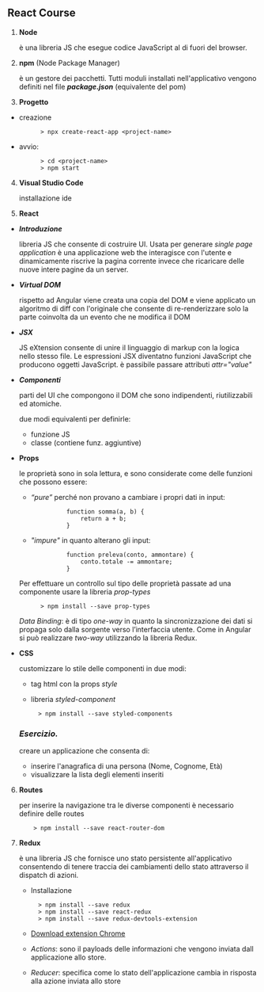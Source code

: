 ## React Course

1. **Node**
		
	è una libreria JS che esegue codice JavaScript al di fuori del browser.

2. **npm** (Node Package Manager)
	
	è un gestore dei pacchetti. Tutti moduli installati nell'applicativo vengono definiti nel file ***package.json*** (equivalente del pom)

3. **Progetto**
	
- creazione 
	
			> npx create-react-app <project-name>

- avvio: 
	
			> cd <project-name>
			> npm start

4. **Visual Studio Code**

	installazione ide

5. **React**

+  ***Introduzione***

	libreria JS che consente di costruire UI. Usata per generare *single page application*
	è una applicazione web the interagisce con l'utente e dinamicamente riscrive la pagina corrente invece che ricaricare delle nuove intere pagine da un server.
	
+ ***Virtual DOM***
    		
     rispetto ad Angular viene creata una copia del DOM e viene applicato un algoritmo di diff con l'originale che consente di re-renderizzare solo la parte coinvolta da un evento che ne modifica il DOM 
    	

+ ***JSX***
   		
   	JS eXtension consente di unire il linguaggio di markup con la logica nello stesso file. Le espressioni JSX diventatno funzioni JavaScript che producono oggetti JavaScript. è passibile passare attributi _*attr="value"*_

+ ***Componenti***

   	parti del UI che compongono il DOM che sono indipendenti, riutilizzabili ed atomiche.
		
	due modi equivalenti per definirle:
		
	- funzione JS
   	- classe (contiene funz. aggiuntive)

+ **Props**

	le proprietà sono in sola lettura, e sono considerate come delle funzioni che possono essere:
 
 	- *“pure”* perché non provano a cambiare i propri dati in input:

   					function somma(a, b) {
   						return a + b;
				    }

	- *"impure"* in quanto alterano gli input:

					function preleva(conto, ammontare) {
						conto.totale -= ammontare;
					}

	Per effettuare un controllo sul tipo delle proprietà passate ad una componente usare la libreria *prop-types*

			> npm install --save prop-types
				
	*Data Binding*: è di tipo *one-way* in quanto la sincronizzazione dei dati si propaga solo dalla sorgente verso l’interfaccia utente. Come in Angular si può realizzare *two-way* utilizzando la libreria Redux.

+  **CSS** 
	
	customizzare lo stile delle componenti in due modi:

	- tag html con la props *style*
	- libreria *styled-component*

			> npm install --save styled-components

	
	### *Esercizio.* 

	creare un applicazione che consenta di:
	- inserire l'anagrafica di una persona (Nome, Cognome, Età)
	- visualizzare la lista degli elementi inseriti

6.	**Routes**

	per inserire la navigazione tra le diverse componenti è necessario definire delle routes
	
			> npm install --save react-router-dom

7. 	**Redux**

	è una libreria JS che fornisce uno stato persistente all'applicativo consentendo di tenere traccia dei cambiamenti dello stato attraverso il dispatch di azioni. 

	- Installazione 
	
			> npm install --save redux
			> npm install --save react-redux
			> npm install --save redux-devtools-extension


	- [Download extension Chrome](https://chrome.google.com/webstore/detail/redux-devtools/lmhkpmbekcpmknklioeibfkpmmfibljd?hl=en)

	- *Actions*: sono il payloads delle informazioni che vengono inviata dall applicazione allo store.

	- *Reducer*: specifica come lo stato dell'applicazione cambia in risposta alla azione inviata allo store

